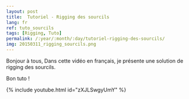 ```yaml
---
layout: post
title:  Tutoriel - Rigging des sourcils
lang: fr
ref: tuto_sourcils
tags: [Rigging, Tuto]
permalink: /:year/:month/:day/tutoriel-rigging-des-sourcils/
img: 20150311_rigging_sourcils.png
---
```


Bonjour à tous,
Dans cette vidéo en français, je présente une solution de rigging des sourcils.

Bon tuto !

{% include youtube.html id="zXJLSwgyUmY" %}
